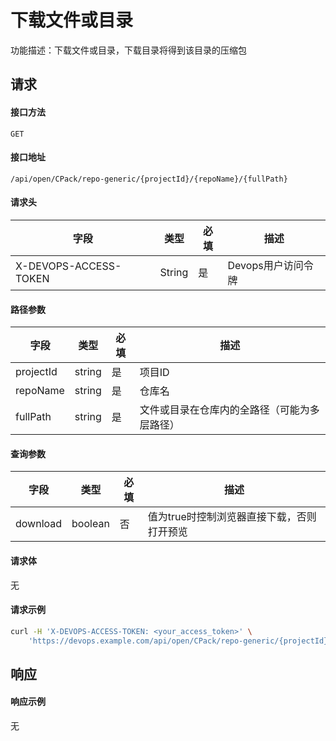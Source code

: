 # 下载文件或目录
功能描述：下载文件或目录，下载目录将得到该目录的压缩包



## 请求

#### 接口方法

`GET`

#### 接口地址

`/api/open/CPack/repo-generic/{projectId}/{repoName}/{fullPath}`

#### 请求头

| 字段                  | 类型   | 必填 | 描述               |
| --------------------- | ------ | ---- | ------------------ |
| X-DEVOPS-ACCESS-TOKEN | String | 是   | Devops用户访问令牌 |

#### 路径参数

| 字段 | 类型 | 必填 | 描述 |
| -------- | -------- | -------- | -------- |
| projectId     | string   | 是 | 项目ID |
| repoName     | string   | 是 | 仓库名 |
| fullPath | string   | 是 | 文件或目录在仓库内的全路径（可能为多层路径） |

#### 查询参数

| 字段     | 类型    | 必填 | 描述                                       |
| -------- | ------- | ---- | ------------------------------------------ |
| download | boolean | 否   | 值为true时控制浏览器直接下载，否则打开预览 |

#### 请求体

无

#### 请求示例

```bash
curl -H 'X-DEVOPS-ACCESS-TOKEN: <your_access_token>' \
    'https://devops.example.com/api/open/CPack/repo-generic/{projectId}/{repoName}/{fullPath}
```



## 响应

#### 响应示例

无
